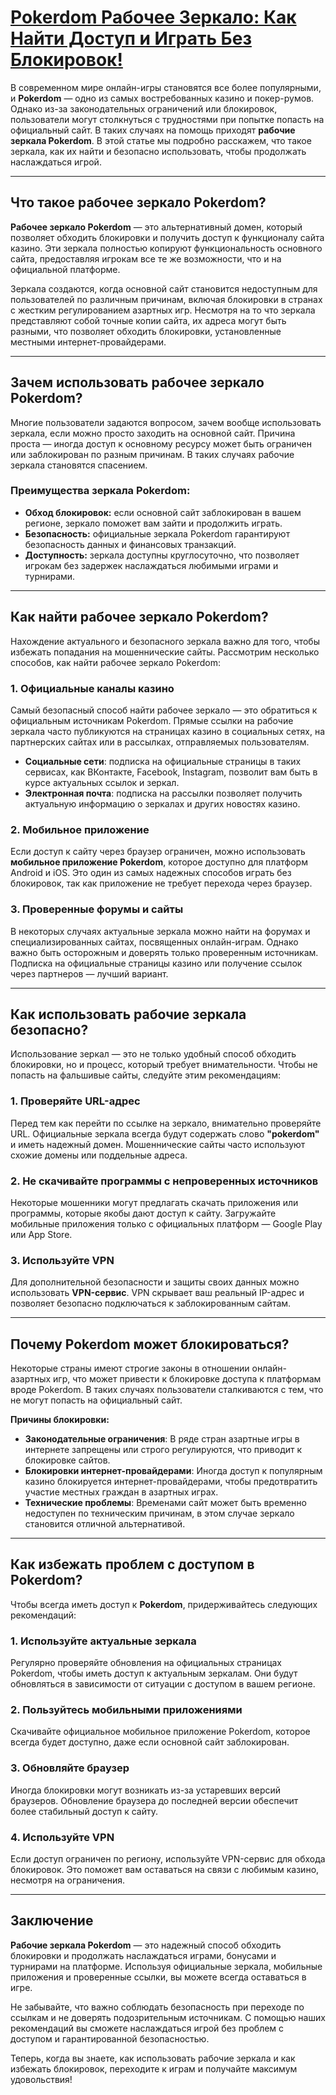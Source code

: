 # [Pokerdom Рабочее Зеркало: Как Найти Доступ и Играть Без Блокировок!](https://brandplay.link/4k77v2yx)

В современном мире онлайн-игры становятся все более популярными, и **Pokerdom** — одно из самых востребованных казино и покер-румов. Однако из-за законодательных ограничений или блокировок, пользователи могут столкнуться с трудностями при попытке попасть на официальный сайт. В таких случаях на помощь приходят **рабочие зеркала Pokerdom**. В этой статье мы подробно расскажем, что такое зеркала, как их найти и безопасно использовать, чтобы продолжать наслаждаться игрой.

***

## Что такое рабочее зеркало Pokerdom?

**Рабочее зеркало Pokerdom** — это альтернативный домен, который позволяет обходить блокировки и получить доступ к функционалу сайта казино. Эти зеркала полностью копируют функциональность основного сайта, предоставляя игрокам все те же возможности, что и на официальной платформе.

Зеркала создаются, когда основной сайт становится недоступным для пользователей по различным причинам, включая блокировки в странах с жестким регулированием азартных игр. Несмотря на то что зеркала представляют собой точные копии сайта, их адреса могут быть разными, что позволяет обходить блокировки, установленные местными интернет-провайдерами.

***

## Зачем использовать рабочее зеркало Pokerdom?

Многие пользователи задаются вопросом, зачем вообще использовать зеркала, если можно просто заходить на основной сайт. Причина проста — иногда доступ к основному ресурсу может быть ограничен или заблокирован по разным причинам. В таких случаях рабочие зеркала становятся спасением.

### Преимущества зеркала Pokerdom:

* **Обход блокировок:** если основной сайт заблокирован в вашем регионе, зеркало поможет вам зайти и продолжить играть.
* **Безопасность:** официальные зеркала Pokerdom гарантируют безопасность данных и финансовых транзакций.
* **Доступность:** зеркала доступны круглосуточно, что позволяет игрокам без задержек наслаждаться любимыми играми и турнирами.

***

## Как найти рабочее зеркало Pokerdom?

Нахождение актуального и безопасного зеркала важно для того, чтобы избежать попадания на мошеннические сайты. Рассмотрим несколько способов, как найти рабочее зеркало Pokerdom:

### 1. **Официальные каналы казино**

Самый безопасный способ найти рабочее зеркало — это обратиться к официальным источникам Pokerdom. Прямые ссылки на рабочие зеркала часто публикуются на страницах казино в социальных сетях, на партнерских сайтах или в рассылках, отправляемых пользователям.

* **Социальные сети**: подписка на официальные страницы в таких сервисах, как ВКонтакте, Facebook, Instagram, позволит вам быть в курсе актуальных ссылок и зеркал.
* **Электронная почта**: подписка на рассылки позволяет получить актуальную информацию о зеркалах и других новостях казино.

### 2. **Мобильное приложение**

Если доступ к сайту через браузер ограничен, можно использовать **мобильное приложение Pokerdom**, которое доступно для платформ Android и iOS. Это один из самых надежных способов играть без блокировок, так как приложение не требует перехода через браузер.

### 3. **Проверенные форумы и сайты**

В некоторых случаях актуальные зеркала можно найти на форумах и специализированных сайтах, посвященных онлайн-играм. Однако важно быть осторожным и доверять только проверенным источникам. Подписка на официальные страницы казино или получение ссылок через партнеров — лучший вариант.

***

## Как использовать рабочие зеркала безопасно?

Использование зеркал — это не только удобный способ обходить блокировки, но и процесс, который требует внимательности. Чтобы не попасть на фальшивые сайты, следуйте этим рекомендациям:

### 1. **Проверяйте URL-адрес**

Перед тем как перейти по ссылке на зеркало, внимательно проверяйте URL. Официальные зеркала всегда будут содержать слово **"pokerdom"** и иметь надежный домен. Мошеннические сайты часто используют схожие домены или поддельные адреса.

### 2. **Не скачивайте программы с непроверенных источников**

Некоторые мошенники могут предлагать скачать приложения или программы, которые якобы дают доступ к сайту. Загружайте мобильные приложения только с официальных платформ — Google Play или App Store.

### 3. **Используйте VPN**

Для дополнительной безопасности и защиты своих данных можно использовать **VPN-сервис**. VPN скрывает ваш реальный IP-адрес и позволяет безопасно подключаться к заблокированным сайтам.

***

## Почему Pokerdom может блокироваться?

Некоторые страны имеют строгие законы в отношении онлайн-азартных игр, что может привести к блокировке доступа к платформам вроде Pokerdom. В таких случаях пользователи сталкиваются с тем, что не могут попасть на официальный сайт.

**Причины блокировки:**

* **Законодательные ограничения**: В ряде стран азартные игры в интернете запрещены или строго регулируются, что приводит к блокировке сайтов.
* **Блокировки интернет-провайдерами**: Иногда доступ к популярным казино блокируется интернет-провайдерами, чтобы предотвратить участие местных граждан в азартных играх.
* **Технические проблемы**: Временами сайт может быть временно недоступен по техническим причинам, в этом случае зеркало становится отличной альтернативой.

***

## Как избежать проблем с доступом в Pokerdom?

Чтобы всегда иметь доступ к **Pokerdom**, придерживайтесь следующих рекомендаций:

### 1. **Используйте актуальные зеркала**

Регулярно проверяйте обновления на официальных страницах Pokerdom, чтобы иметь доступ к актуальным зеркалам. Они будут обновляться в зависимости от ситуации с доступом в вашем регионе.

### 2. **Пользуйтесь мобильными приложениями**

Скачивайте официальное мобильное приложение Pokerdom, которое всегда будет доступно, даже если основной сайт заблокирован.

### 3. **Обновляйте браузер**

Иногда блокировки могут возникать из-за устаревших версий браузеров. Обновление браузера до последней версии обеспечит более стабильный доступ к сайту.

### 4. **Используйте VPN**

Если доступ ограничен по региону, используйте VPN-сервис для обхода блокировок. Это поможет вам оставаться на связи с любимым казино, несмотря на ограничения.

***

## Заключение

**Рабочие зеркала Pokerdom** — это надежный способ обходить блокировки и продолжать наслаждаться играми, бонусами и турнирами на платформе. Используя официальные зеркала, мобильные приложения и проверенные ссылки, вы можете всегда оставаться в игре.

Не забывайте, что важно соблюдать безопасность при переходе по ссылкам и не доверять подозрительным источникам. С помощью наших рекомендаций вы сможете наслаждаться игрой без проблем с доступом и гарантированной безопасностью.

Теперь, когда вы знаете, как использовать рабочие зеркала и как избежать блокировок, переходите к играм и получайте максимум удовольствия!
